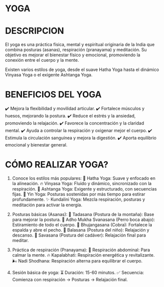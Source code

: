 # YOGA 

# DESCRIPCION 
El yoga es una práctica física, mental y espiritual originaria de la India que combina posturas (asanas), respiración (pranayama) y meditación. Su objetivo es mejorar el bienestar físico y emocional, promoviendo la conexión entre el cuerpo y la mente.

Existen varios estilos de yoga, desde el suave Hatha Yoga hasta el dinámico Vinyasa Yoga o el exigente Ashtanga Yoga.

 # BENEFICIOS DEL YOGA
✔️ Mejora la flexibilidad y movilidad articular.
✔️ Fortalece músculos y huesos, mejorando la postura.
✔️ Reduce el estrés y la ansiedad, promoviendo la relajación.
✔️ Favorece la concentración y la claridad mental.
✔️ Ayuda a controlar la respiración y oxigenar mejor el cuerpo.
✔️ Estimula la circulación sanguínea y mejora la digestión.
✔️ Aporta equilibrio emocional y bienestar general.

# CÓMO REALIZAR YOGA?
1. Conoce los estilos más populares:
🌿 Hatha Yoga: Suave y enfocado en la alineación.
🔥 Vinyasa Yoga: Fluido y dinámico, sincronizado con la respiración.
💪 Ashtanga Yoga: Exigente y estructurado, con secuencias fijas.
🧘 Yin Yoga: Posturas sostenidas por más tiempo para estirar profundamente.
✨ Kundalini Yoga: Mezcla respiración, posturas y meditación para activar la energía.

2. Posturas básicas (Asanas):
🔹 Tadasana (Postura de la montaña): Base para mejorar la postura.
🔹 Adho Mukha Svanasana (Perro boca abajo): Estiramiento de todo el cuerpo.
🔹 Bhujangasana (Cobra): Fortalece la espalda y abre el pecho.
🔹 Balasana (Postura del niño): Relajación y descanso.
🔹 Savasana (Postura del cadáver): Relajación final para meditar.

3. Práctica de respiración (Pranayama):
💨 Respiración abdominal: Para calmar la mente.
🔥 Kapalabhati: Respiración energética y revitalizante.
🌬️ Nadi Shodhana: Respiración alterna para equilibrar el cuerpo.

4. Sesión básica de yoga:
⏳ Duración: 15-60 minutos.
✅ Secuencia: Comienza con respiración → Posturas → Relajación final.

